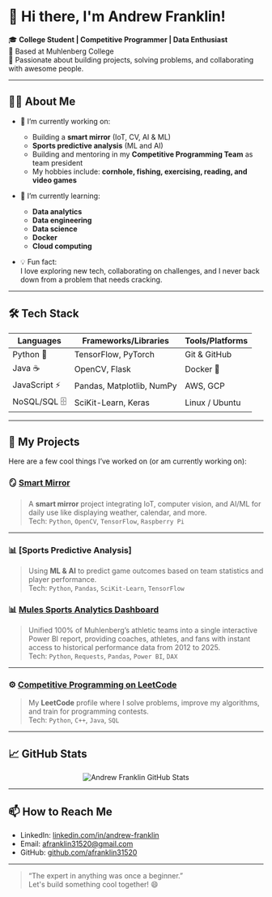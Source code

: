 # 👋 Hi there, I'm Andrew Franklin!

🎓 **College Student | Competitive Programmer | Data Enthusiast**  
📍 Based at Muhlenberg College  
🚀 Passionate about building projects, solving problems, and collaborating with awesome people.

---

## 🧑‍💻 About Me
- 🔭 I’m currently working on:  
  - Building a **smart mirror** (IoT, CV, AI & ML)  
  - **Sports predictive analysis** (ML and AI)  
  - Building and mentoring in my **Competitive Programming Team** as team president
  - My hobbies include: **cornhole, fishing, exercising, reading, and video games**
  
- 🌱 I’m currently learning:  
  - **Data analytics**  
  - **Data engineering**  
  - **Data science**  
  - **Docker**  
  - **Cloud computing**
  
- 💡 Fun fact:  
  I love exploring new tech, collaborating on challenges, and I never back down from a problem that needs cracking.

---

## 🛠️ Tech Stack
| Languages        | Frameworks/Libraries        | Tools/Platforms |
| ---------------- | --------------------------- | --------------- |
| Python 🐍        | TensorFlow, PyTorch         | Git & GitHub    |
| Java ☕          | OpenCV, Flask               | Docker 🐳       |
| JavaScript ⚡    | Pandas, Matplotlib, NumPy   | AWS, GCP       |
| NoSQL/SQL 🗄️     | SciKit-Learn, Keras         | Linux / Ubuntu  |

---

## 📂 My Projects
Here are a few cool things I’ve worked on (or am currently working on):

### 🪞 [Smart Mirror](https://github.com/afranklin31520/mirrage)
> A **smart mirror** project integrating IoT, computer vision, and AI/ML for daily use like displaying weather, calendar, and more.  
Tech: `Python`, `OpenCV`, `TensorFlow`, `Raspberry Pi`

---

### 📊 [Sports Predictive Analysis]
> Using **ML & AI** to predict game outcomes based on team statistics and player performance.  
Tech: `Python`, `Pandas`, `SciKit-Learn`, `TensorFlow`


### 📊 [Mules Sports Analytics Dashboard](https://github.com/afranklin31520/Mules-Athletics)
> Unified 100% of Muhlenberg’s athletic teams into a single interactive Power BI report, providing coaches, athletes, and fans with instant access to historical performance data from 2012 to 2025.  
Tech: `Python`, `Requests`, `Pandas`, `Power BI`, `DAX`

---

### ⚙️ [Competitive Programming on LeetCode](https://leetcode.com/u/afranklin31520/)
> My **LeetCode** profile where I solve problems, improve my algorithms, and train for programming contests.  
Tech: `Python`, `C++`, `Java`, `SQL` 

---

## 📈 GitHub Stats
<p align="center">
  <img src="https://github-readme-stats.vercel.app/api?username=yourusername&show_icons=true&theme=radical" alt="Andrew Franklin GitHub Stats" />
</p>

---

## 📫 How to Reach Me
- LinkedIn: [linkedin.com/in/andrew-franklin](https://www.linkedin.com/in/andrew-franklin-604123223/)  
- Email: [afranklin31520@gmail.com](mailto:afranklin31520@gmail.com)  
- GitHub: [github.com/afranklin31520](https://github.com/afranklin31520)

---

> “The expert in anything was once a beginner.”  
Let's build something cool together! 😄
